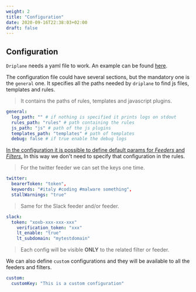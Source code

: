 ```yaml
---
weight: 2
title: "Configuration"
date: 2020-09-16T22:38:03+02:00
draft: false
---
```


## Configuration

`Driplane` needs a yaml file to work. An example can be found [here](https://github.com/Matrix86/driplane/blob/master/config.yaml.example).

The configuration file could have several sections, but the mandatory one is the `general` one. It specifies all the paths needed by `driplane` to find js files, templates and rules. 

> It contains the paths of rules, templates and javascript plugins.

```yaml
general:
  log_path: "" # if nothing is specified it prints logs on stdout
  rules_path: "rules" # path containing the rules
  js_path: "js" # path of the js plugins
  templates_path: "templates" # path of templates
  debug: false # if true enable the debug logs
```

<ins>In the configuration it is possible to define default params for _Feeders_ and _Filters_.</ins> In this way we don't need to specify that configuration in the rules.

> For the twitter feeder we can set the keys one time.
```yaml
twitter:
  bearerToken: "token",
  keywords: "#italy #coding #malware something",
  stallWarnings: "true"
```  

> Same for the Slack feeder and/or feeder.
```yaml
slack:
  token: "xoxb-xxx-xxx-xxx"
    verification_token: "xxx"
    lt_enable: "true"
    lt_subdomain: "mytestdomain"
```  
> Each config will be visible __ONLY__ to the related filter or feeder.

We can also define `custom` configurations and they will be available to all the feeders and filters.

```yaml
custom:
  customKey: "This is a custom configuration"
```